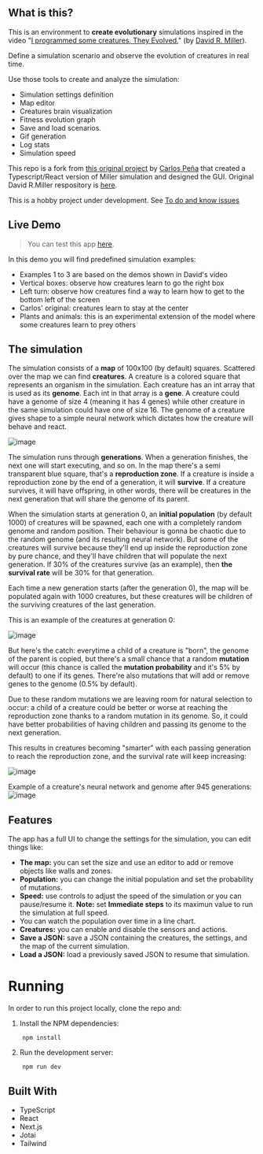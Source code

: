 

## What is this?

This is an environment to **create evolutionary** simulations inspired in the video "[I programmed some creatures. They Evolved.](https://www.youtube.com/watch?v=N3tRFayqVtk)" (by [David R. Miller](https://github.com/davidrmiller)). 

Define a simulation scenario and observe the evolution of creatures in real time.

Use those tools to create and analyze the simulation:
- Simulation settings definition
- Map editor
- Creatures brain visualization
- Fitness evolution graph
- Save and load scenarios.
- Gif generation
- Log stats
- Simulation speed

This repo is a fork from [this original project](https://github.com/carlo697/react-biosim) by [Carlos Peña](https://github.com/carlo697) that created a Typescript/React version of Miller simulation and designed the GUI. Original David R.Miller respository is [here](https://github.com/davidrmiller/biosim4).

This is a hobby project under development. See [To do and know issues](https://github.com/taganz/react-biosim/blob/main/docs/To%20do%20and%20know%20issues)

## Live Demo

>  You can test this app [here](https://react-biosim.vercel.app/).

In this demo you will find predefined simulation examples:

- Examples 1 to 3 are based on the demos shown in David's video
- Vertical boxes: observe how creatures learn to go the right box
- Left turn: observe how creatures find a way to learn how to get to the bottom left of the screen
- Carlos' original: creatures learn to stay at the center
- Plants and animals: this is an experimental extension of the model where some creatures learn to prey others


## The simulation

The simulation consists of a **map** of 100x100 (by default) squares. Scattered over the map we can find **creatures**. A creature is a colored square that represents an organism in the simulation. Each creature has an int array that is used as its **genome**. Each int in that array is a **gene**. A creature could have a genome of size 4 (meaning it has 4 genes) while other creature in the same simulation could have one of size 16. The genome of a creature gives shape to a simple neural network which dictates how the creature will behave and react.

![image](https://github.com/carlo697/react-biosim/assets/16585568/1841c911-cace-4cef-854c-c56f5ba8498b)

The simulation runs through **generations**. When a generation finishes, the next one will start executing, and so on. In the map there's a semi transparent blue square, that's a **reproduction zone**. If a creature is inside a reproduction zone by the end of a generation, it will **survive**. If a creature survives, it will have offspring, in other words, there will be creatures in the next generation that will share the genome of its parent.

When the simulation starts at generation 0, an **initial population** (by default 1000) of creatures will be spawned, each one with a completely random genome and random position. Their behaviour is gonna be chaotic due to the random genome (and its resulting neural network). But some of the creatures will survive because they'll end up inside the reproduction zone by pure chance, and they'll have children that will populate the next generation. If 30% of the creatures survive (as an example), then **the survival rate** will be 30% for that generation. 

Each time a new generation starts (after the generation 0), the map will be populated again with 1000 creatures, but these creatures will be children of the surviving creatures of the last generation.

This is an example of the creatures at generation 0:

![image](https://github.com/carlo697/react-biosim/assets/16585568/c770ebda-30b9-4b07-bd00-3522d2565a4b)

But here's the catch: everytime a child of a creature is "born", the genome of the parent is copied, but there's a small chance that a random **mutation** will occur (this chance is called the **mutation probability** and it's 5% by default) to one if its genes. There're also mutations that will add or remove genes to the genome (0.5% by default).

Due to these random mutations we are leaving room for natural selection to occur: a child of a creature could be better or worse at reaching the reproduction zone thanks to a random mutation in its genome. So, it could have better probabilities of having children and passing its genome to the next generation.

This results in creatures becoming "smarter" with each passing generation to reach the reproduction zone, and the survival rate will keep increasing:

![image](https://github.com/carlo697/react-biosim/assets/16585568/0c6c9fe4-e6b8-4e3c-8afc-79cf6930cedb)

Example of a creature's neural network and genome after 945 generations:
![image](https://github.com/carlo697/react-biosim/assets/16585568/8827116c-b9b4-476d-8918-29c4a47029cf)


## Features

The app has a full UI to change the settings for the simulation, you can edit things like:
- **The map:** you can set the size and use an editor to add or remove objects like walls and zones.
- **Population:** you can change the initial population and set the probability of mutations.
- **Speed:** use controls to adjust the speed of the simulation or you can pause/resume it. **Note:** set **Immediate steps** to its maximun value to run the simulation at full speed.
- You can watch the population over time in a line chart.
- **Creatures:** you can enable and disable the sensors and actions.
- **Save a JSON:** save a JSON containing the creatures, the settings, and the map of the current simulation.
- **Load a JSON:** load a previously saved JSON to resume that simulation.

# Running

In order to run this project locally, clone the repo and:

1. Install the NPM dependencies:
```
    npm install
```
2. Run the development server:
```
    npm run dev
```

## Built With

- TypeScript
- React
- Next.js
- Jotai
- Tailwind
